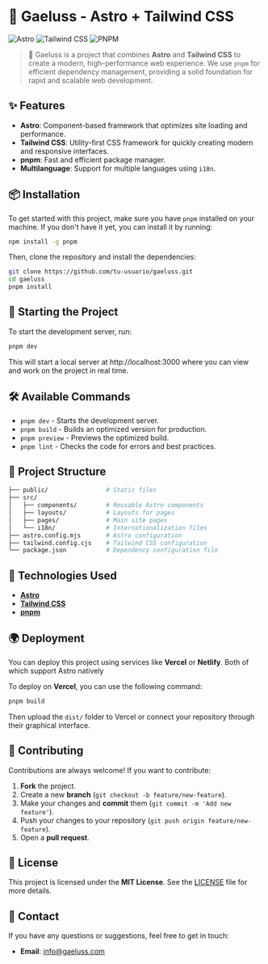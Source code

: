 # 🌠 Gaeluss - Astro + Tailwind CSS

![Astro](https://img.shields.io/badge/Astro-333333?style=for-the-badge&logo=astro&logoColor=FF5E00)
![Tailwind CSS](https://img.shields.io/badge/Tailwind_CSS-06B6D4?style=for-the-badge&logo=tailwindcss&logoColor=white)
![PNPM](https://img.shields.io/badge/PNPM-F69220?style=for-the-badge&logo=pnpm&logoColor=white)

> 🚀 Gaeluss is a project that combines **Astro** and **Tailwind CSS** to create a modern, high-performance web experience. We use `pnpm` for efficient dependency management, providing a solid foundation for rapid and scalable web development.

## ✨ Features

- **Astro**: Component-based framework that optimizes site loading and performance.
- **Tailwind CSS**: Utility-first CSS framework for quickly creating modern and responsive interfaces.
- **pnpm**: Fast and efficient package manager.
- **Multilanguage**: Support for multiple languages using `i18n`.

## 📦 Installation

To get started with this project, make sure you have `pnpm` installed on your machine. If you don't have it yet, you can install it by running:

```sh
npm install -g pnpm
```

Then, clone the repository and install the dependencies:

```sh
git clone https://github.com/tu-usuario/gaeluss.git
cd gaeluss
pnpm install
```

## 🚀 Starting the Project

To start the development server, run:

```sh
pnpm dev
```

This will start a local server at http://localhost:3000 where you can view and work on the project in real time.

## 🛠️ Available Commands

- `pnpm dev` - Starts the development server.
- `pnpm build` - Builds an optimized version for production.
- `pnpm preview` - Previews the optimized build.
- `pnpm lint` - Checks the code for errors and best practices.

## 📂 Project Structure

```sh
├── public/                # Static files
├── src/
│   ├── components/        # Reusable Astro components
│   ├── layouts/           # Layouts for pages
│   ├── pages/             # Main site pages
│   └── i18n/              # Internationalization files
├── astro.config.mjs       # Astro configuration
├── tailwind.config.cjs    # Tailwind CSS configuration
└── package.json           # Dependency configuration file
```

## 🌌 Technologies Used

- **[Astro](https://astro.build/)** 
- **[Tailwind CSS](https://tailwindcss.com/)** 
- **[pnpm](https://pnpm.io/)** 

## 🌍 Deployment

You can deploy this project using services like **Vercel** or **Netlify**. Both of which support Astro natively

To deploy on **Vercel**, you can use the following command:

```sh
pnpm build
```

Then upload the `dist/` folder to Vercel or connect your repository through their graphical interface.

## 📜 Contributing

Contributions are always welcome! If you want to contribute:

1. **Fork** the project.
2. Create a new **branch** (`git checkout -b feature/new-feature`).
3. Make your changes and **commit** them (`git commit -m 'Add new feature'`).
4. Push your changes to your repository (`git push origin feature/new-feature`).
5. Open a **pull request**.

## 📄 License

This project is licensed under the **MIT License**. See the [LICENSE](./LICENSE) file for more details.

## 💬 Contact

If you have any questions or suggestions, feel free to get in touch:

- **Email**: info@gaeluss.com
